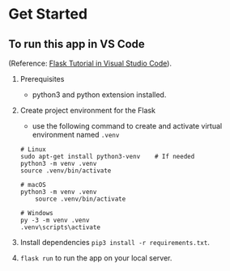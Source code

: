 # Get Started

## To run this app in VS Code
(Reference: [Flask Tutorial in Visual Studio Code](https://code.visualstudio.com/docs/python/tutorial-flask)).

1. Prerequisites
   - python3 and python extension installed.

2. Create project environment for the Flask
    - use the following command to create and activate virtual environment named `.venv`
    ```
    # Linux
    sudo apt-get install python3-venv    # If needed
    python3 -m venv .venv
    source .venv/bin/activate

    # macOS
    python3 -m venv .venv
        source .venv/bin/activate

    # Windows
    py -3 -m venv .venv
    .venv\scripts\activate
    ```
3. Install dependencies `pip3 install -r requirements.txt`.
   
4. `flask run` to run the app on your local server.